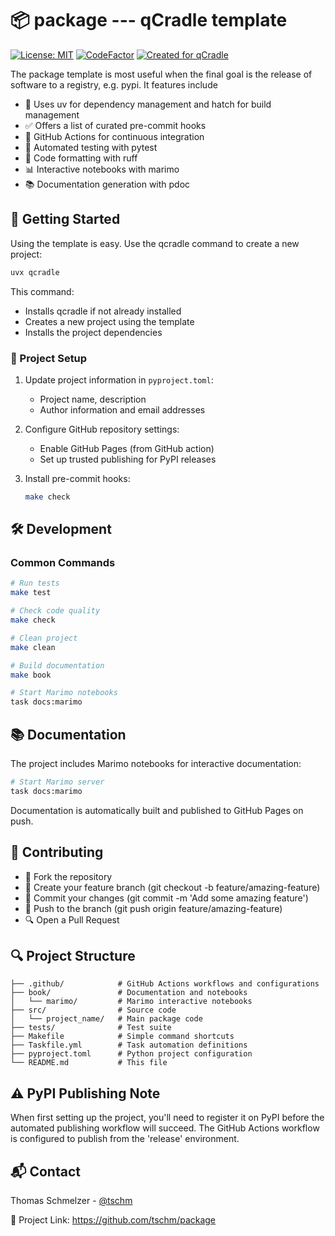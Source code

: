 # 📦 package --- qCradle template

[![License: MIT](https://img.shields.io/badge/License-MIT-yellow.svg)](LICENSE)
[![CodeFactor](https://www.codefactor.io/repository/github/tschm/package/badge)](https://www.codefactor.io/repository/github/tschm/package)
[![Created for qCradle](https://img.shields.io/badge/Created%20for-qCradle-blue?style=flat-square)](https://github.com/cvxgrp/cradle)

The package template is most useful when the final
goal is the release of software to a registry, e.g. pypi.
It features include

* 🚀 Uses uv for dependency management and hatch for build management
* ✅ Offers a list of curated pre-commit hooks
* 🔄 GitHub Actions for continuous integration
* 🧪 Automated testing with pytest
* 🧹 Code formatting with ruff
* 📊 Interactive notebooks with marimo
* 📚 Documentation generation with pdoc

## 🚀 Getting Started

Using the template is easy. 
Use the qcradle command to create a new project:

```bash
uvx qcradle
```

This command:
- Installs qcradle if not already installed
- Creates a new project using the template
- Installs the project dependencies

### **📝 Project Setup**

1. Update project information in `pyproject.toml`:
   - Project name, description
   - Author information and email addresses

2. Configure GitHub repository settings:
   - Enable GitHub Pages (from GitHub action)
   - Set up trusted publishing for PyPI releases

3. Install pre-commit hooks:
   
   ```bash
   make check
   ```

## 🛠️ Development

### **Common Commands**

```bash
# Run tests
make test

# Check code quality
make check

# Clean project
make clean

# Build documentation
make book

# Start Marimo notebooks
task docs:marimo
```

## 📚 Documentation

The project includes Marimo notebooks for interactive documentation:

```bash
# Start Marimo server
task docs:marimo
```

Documentation is automatically built and published to GitHub Pages on push.

## 👥 Contributing

* 🍴 Fork the repository
* 🌿 Create your feature branch (git checkout -b feature/amazing-feature)
* 💾 Commit your changes (git commit -m 'Add some amazing feature')
* 🚢 Push to the branch (git push origin feature/amazing-feature)
* 🔍 Open a Pull Request


## 🔍 Project Structure

```
├── .github/            # GitHub Actions workflows and configurations
├── book/               # Documentation and notebooks
│   └── marimo/         # Marimo interactive notebooks
├── src/                # Source code
│   └── project_name/   # Main package code
├── tests/              # Test suite
├── Makefile            # Simple command shortcuts
├── Taskfile.yml        # Task automation definitions
├── pyproject.toml      # Python project configuration
└── README.md           # This file
```

## ⚠️ PyPI Publishing Note

When first setting up the project, you'll need to register it on 
PyPI before the automated publishing workflow will succeed. 
The GitHub Actions workflow is configured to publish from 
the 'release' environment.

## 📬 Contact

Thomas Schmelzer - [@tschm](https://github.com/tschm)

🔗 Project Link: <https://github.com/tschm/package>
